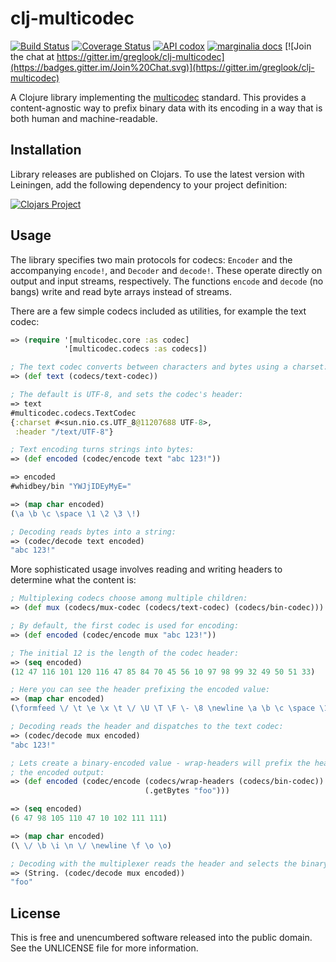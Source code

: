 clj-multicodec
==============

[![Build Status](https://travis-ci.org/greglook/clj-multicodec.svg?branch=develop)](https://travis-ci.org/greglook/clj-multicodec)
[![Coverage Status](https://coveralls.io/repos/greglook/clj-multicodec/badge.svg?branch=develop&service=github)](https://coveralls.io/github/greglook/clj-multicodec?branch=develop)
[![API codox](https://img.shields.io/badge/doc-API-blue.svg)](https://greglook.github.io/clj-multicodec/api/)
[![marginalia docs](http://img.shields.io/badge/doc-marginalia-blue.svg)](https://greglook.github.io/clj-multicodec/marginalia/uberdoc.html)
[![Join the chat at https://gitter.im/greglook/clj-multicodec](https://badges.gitter.im/Join%20Chat.svg)](https://gitter.im/greglook/clj-multicodec)

A Clojure library implementing the
[multicodec](https://github.com/jbenet/multicodec) standard. This provides a
content-agnostic way to prefix binary data with its encoding in a way that is
both human and machine-readable.

## Installation

Library releases are published on Clojars. To use the latest version with
Leiningen, add the following dependency to your project definition:

[![Clojars Project](http://clojars.org/mvxcvi/multicodec/latest-version.svg)](http://clojars.org/mvxcvi/multicodec)

## Usage

The library specifies two main protocols for codecs: `Encoder` and the
accompanying `encode!`, and `Decoder` and `decode!`. These operate directly on
output and input streams, respectively. The functions `encode` and `decode` (no
bangs) write and read byte arrays instead of streams.

There are a few simple codecs included as utilities, for example the text codec:

```clojure
=> (require '[multicodec.core :as codec]
            '[multicodec.codecs :as codecs])

; The text codec converts between characters and bytes using a charset:
=> (def text (codecs/text-codec))

; The default is UTF-8, and sets the codec's header:
=> text
#multicodec.codecs.TextCodec
{:charset #<sun.nio.cs.UTF_8@11207688 UTF-8>,
 :header "/text/UTF-8"}

; Text encoding turns strings into bytes:
=> (def encoded (codec/encode text "abc 123!"))

=> encoded
#whidbey/bin "YWJjIDEyMyE="

=> (map char encoded)
(\a \b \c \space \1 \2 \3 \!)

; Decoding reads bytes into a string:
=> (codec/decode text encoded)
"abc 123!"
```

More sophisticated usage involves reading and writing headers to determine what
the content is:

```clojure
; Multiplexing codecs choose among multiple children:
=> (def mux (codecs/mux-codec (codecs/text-codec) (codecs/bin-codec)))

; By default, the first codec is used for encoding:
=> (def encoded (codec/encode mux "abc 123!"))

; The initial 12 is the length of the codec header:
=> (seq encoded)
(12 47 116 101 120 116 47 85 84 70 45 56 10 97 98 99 32 49 50 51 33)

; Here you can see the header prefixing the encoded value:
=> (map char encoded)
(\formfeed \/ \t \e \x \t \/ \U \T \F \- \8 \newline \a \b \c \space \1 \2 \3 \!)

; Decoding reads the header and dispatches to the text codec:
=> (codec/decode mux encoded)
"abc 123!"

; Lets create a binary-encoded value - wrap-headers will prefix the header to
; the encoded output:
=> (def encoded (codec/encode (codecs/wrap-headers (codecs/bin-codec))
                              (.getBytes "foo")))

=> (seq encoded)
(6 47 98 105 110 47 10 102 111 111)

=> (map char encoded)
(\ \/ \b \i \n \/ \newline \f \o \o)

; Decoding with the multiplexer reads the header and selects the binary codec:
=> (String. (codec/decode mux encoded))
"foo"
```

## License

This is free and unencumbered software released into the public domain.
See the UNLICENSE file for more information.
